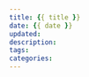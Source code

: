 ```yaml
---
title: {{ title }}
date: {{ date }}
updated: 
description: 
tags: 
categories: 
---
```




<!-- more -->